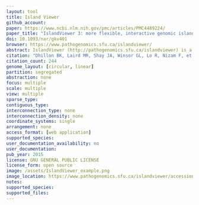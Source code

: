 ```yaml
---
layout: tool 
title: Island Viewer
github_account: 
paper: https://www.ncbi.nlm.nih.gov/pmc/articles/PMC4489224/
paper_title: "IslandViewer 3: more flexible, interactive genomic island discovery, visualization and analysis"
doi: 10.1093/nar/gkv401
browser: https://www.pathogenomics.sfu.ca/islandviewer/
abstract: IslandViewer (http://pathogenomics.sfu.ca/islandviewer) is a widely used web-based resource for the prediction and analysis of genomic islands (GIs) in bacterial and archaeal genomes. GIs are clusters of genes of probable horizontal origin, and are of high interest since they disproportionately encode genes involved in medically and environmentally important adaptations, including antimicrobial resistance and virulence. We now report a major new release of IslandViewer, since the last release in 2013. IslandViewer 3 incorporates a completely new genome visualization tool, IslandPlot, enabling for the first time interactive genome analysis and gene search capabilities using synchronized circular, horizontal and vertical genome views. In addition, more curated virulence factors and antimicrobial resistance genes have been incorporated, and homologs of these genes identified in closely related genomes using strict filters. Pathogen-associated genes have been re-calculated for all pre-computed complete genomes. For user-uploaded genomes to be analysed, IslandViewer 3 can also now handle incomplete genomes, with an improved queuing system on compute nodes to handle user demand. Overall, IslandViewer 3 represents a significant new version of this GI analysis software, with features that may make it more broadly useful for general microbial genome analysis and visualization.
citation: "Dhillon BK, Laird MR, Shay JA, Winsor GL, Lo R, Nizam F, et al. IslandViewer 3: more flexible, interactive genomic island discovery, visualization and analysis. Nucleic Acids Res. 2015;43: W104–8."
citation_count: 244
genome_layout: [circular, linear]
partition: segregated
abstraction: none
focus: multiple
scale: multiple
view: multiple
sparse_type: 
contiguous_type: 
interconnection_type: none
interconnection_density: none
coordinate_systems: single
arrangement: none
access_format: [web application]
supported_species: 
user_documentation_availability: no
user_documentation: 
pub_year: 2015
license: GNU GENERAL PUBLIC LICENSE
license_form: open source
image: /assets/IslandViewer_example.png
image_location: https://www.pathogenomics.sfu.ca/islandviewer/accession/NC_004631.1/?&load=%257B%2522m%2522%253A%257B%2522s%2522%253A4493092.18200115%252C%2522e%2522%253A4526150.469091758%252C%2522id%2522%253A%25222210%2522%252C%2522c%2522%253A500%252C%2522x%2522%253A%2522auto%2522%252C%2522y%2522%253A%2522auto%2522%252C%2522l%2522%253A600%257D%252C%2522un%2522%253A%255B%255D%252C%2522d%2522%253A%257B%2522v%2522%253Atrue%252C%2522t%2522%253A152.046875%252C%2522l%2522%253A836.234375%257D%257D?&load=%257B%2522m%2522%253A%257B%2522s%2522%253A4493298.565905276%252C%2522e%2522%253A4513493%252C%2522id%2522%253A%25222210%2522%252C%2522c%2522%253A500%252C%2522x%2522%253A%2522auto%2522%252C%2522y%2522%253A%2522auto%2522%252C%2522l%2522%253A600%257D%252C%2522un%2522%253A%255B%255D%252C%2522d%2522%253A%257B%2522v%2522%253Atrue%252C%2522t%2522%253A185.09375%252C%2522l%2522%253A840.3125%257D%257D
notes: 
supported_species: 
supported_files: 
---
```

